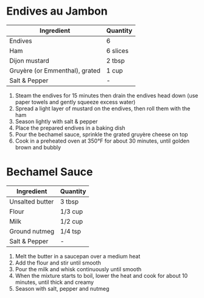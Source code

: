 Endives au Jambon
=================

Ingredient | Quantity
---|---
Endives | 6
Ham | 6 slices
Dijon mustard | 2 tbsp
Gruyère (or Emmenthal), grated | 1 cup
Salt & Pepper | -

1. Steam the endives for 15 minutes then drain the endives head down  (use paper towels and gently squeeze excess water)
2. Spread a light layer of mustard on the endives, then roll them with the ham
3. Season lightly with salt & pepper
4. Place the prepared endives in a baking dish
5. Pour the bechamel sauce, sprinkle the grated gruyère cheese on top
6. Cook in a preheated oven at 350°F for about 30 minutes, until golden brown and bubbly

Bechamel Sauce
==============

Ingredient | Quantity
---|---
Unsalted butter | 3 tbsp
Flour | 1/3 cup
Milk | 1/2 cup
Ground nutmeg | 1/4 tsp
Salt & Pepper | -

1. Melt the butter in a saucepan over a medium heat
2. Add the flour and stir until smooth
3. Pour the milk and whisk continuously until smooth
4. When the mixture starts to boil, lower the heat and cook for about 10 minutes, until thick and creamy
5. Season with salt, pepper and nutmeg
